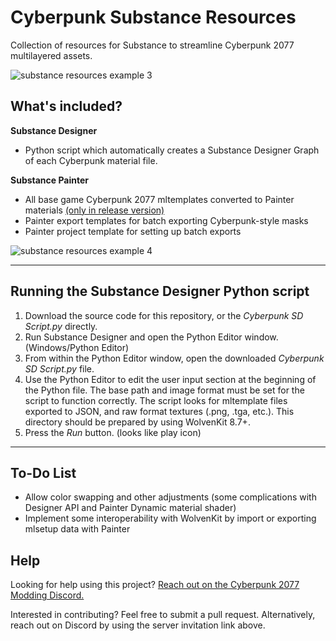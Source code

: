 # Cyberpunk Substance Resources

Collection of resources for Substance to streamline Cyberpunk 2077 multilayered assets.

![substance resources example 3](https://user-images.githubusercontent.com/65016231/192145740-62aaf24c-c8c5-4096-9d98-5d4b9d0037ec.png)


## What's included?
**Substance Designer**
- Python script which automatically creates a Substance Designer Graph of each Cyberpunk material file.

**Substance Painter**
- All base game Cyberpunk 2077 mltemplates converted to Painter materials [(only in release version)](https://github.com/WolvenKit/Cyberpunk-Substance-Resources/releases)
- Painter export templates for batch exporting Cyberpunk-style masks
- Painter project template for setting up batch exports

![substance resources example 4](https://user-images.githubusercontent.com/65016231/192145774-747fc9d8-6240-4b26-bd58-be74eb17ec50.png)


-------------------

## Running the Substance Designer Python script

1) Download the source code for this repository, or the *Cyberpunk SD Script.py* directly.
2) Run Substance Designer and open the Python Editor window. (Windows/Python Editor)
3) From within the Python Editor window, open the downloaded *Cyberpunk SD Script.py* file.
4) Use the Python Editor to edit the user input section at the beginning of the Python file. The base path and image format must be set for the script to function correctly. The script looks for mltemplate files exported to JSON, and raw format textures (.png, .tga, etc.). This directory should be prepared by using WolvenKit 8.7+.
5) Press the *Run* button. (looks like play icon)


-------------------

## To-Do List

- Allow color swapping and other adjustments (some complications with Designer API and Painter Dynamic material shader)
- Implement some interoperability with WolvenKit by import or exporting mlsetup data with Painter

## Help

Looking for help using this project? [Reach out on the Cyberpunk 2077 Modding Discord.](https://discord.gg/Epkq79kd96)

Interested in contributing? Feel free to submit a pull request. Alternatively, reach out on Discord by using the server invitation link above.
